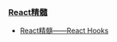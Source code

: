 ### [React精髓](https://github.com/staven630/blog/tree/master/React%E7%B2%BE%E9%AB%93)

- [React精髓——React Hooks](https://github.com/staven630/blog/blob/master/React%E7%B2%BE%E9%AB%93/React%E7%B2%BE%E9%AB%93%E2%80%94%E2%80%94React%20Hooks.md)
